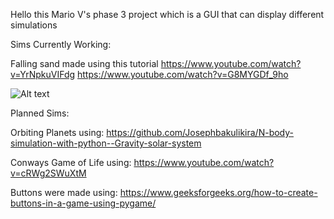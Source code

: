 Hello this Mario V's phase 3 project which is a GUI that can display different simulations 

Sims Currently Working: 

Falling sand
made using this tutorial 
https://www.youtube.com/watch?v=YrNpkuVIFdg
https://www.youtube.com/watch?v=G8MYGDf_9ho

![Alt text](image.png)

Planned Sims:

Orbiting Planets
using:
https://github.com/Josephbakulikira/N-body-simulation-with-python--Gravity-solar-system


Conways Game of Life
using: 
https://www.youtube.com/watch?v=cRWg2SWuXtM


Buttons were made using: 
https://www.geeksforgeeks.org/how-to-create-buttons-in-a-game-using-pygame/